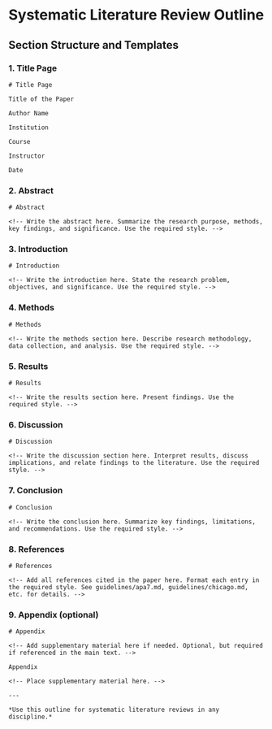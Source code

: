 # Systematic Literature Review Outline

## Section Structure and Templates

### 1. Title Page
```
# Title Page

Title of the Paper

Author Name

Institution

Course

Instructor

Date
```

### 2. Abstract
```
# Abstract

<!-- Write the abstract here. Summarize the research purpose, methods, key findings, and significance. Use the required style. -->
```

### 3. Introduction
```
# Introduction

<!-- Write the introduction here. State the research problem, objectives, and significance. Use the required style. -->
```

### 4. Methods
```
# Methods

<!-- Write the methods section here. Describe research methodology, data collection, and analysis. Use the required style. -->
```

### 5. Results
```
# Results

<!-- Write the results section here. Present findings. Use the required style. -->
```

### 6. Discussion
```
# Discussion

<!-- Write the discussion section here. Interpret results, discuss implications, and relate findings to the literature. Use the required style. -->
```

### 7. Conclusion
```
# Conclusion

<!-- Write the conclusion here. Summarize key findings, limitations, and recommendations. Use the required style. -->
```

### 8. References
```
# References

<!-- Add all references cited in the paper here. Format each entry in the required style. See guidelines/apa7.md, guidelines/chicago.md, etc. for details. -->
```

### 9. Appendix (optional)
```
# Appendix

<!-- Add supplementary material here if needed. Optional, but required if referenced in the main text. -->

Appendix

<!-- Place supplementary material here. -->

---

*Use this outline for systematic literature reviews in any discipline.*
